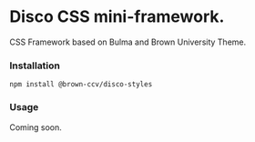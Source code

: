 # Disco CSS mini-framework.

CSS Framework based on Bulma and Brown University Theme.

### Installation

`npm install @brown-ccv/disco-styles`

### Usage

Coming soon.